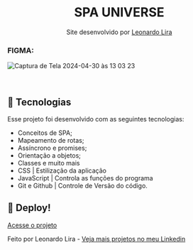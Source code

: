 <h1 align="center"> SPA UNIVERSE </h1>

<p align="center">
Site desenvolvido por <a href="https://www.linkedin.com/in/leonardoliradev/">Leonardo Lira</a><br/>

</p>

### FIGMA:
![Captura de Tela 2024-04-30 às 13 03 23](https://github.com/Leonardolira01/Universe_SPA/assets/67601166/a2472d2c-e988-477f-a69b-fd2ed371ec62)



<br>

## 🚀 Tecnologias

Esse projeto foi desenvolvido com as seguintes tecnologias:

- Conceitos de SPA;
- Mapeamento de rotas;
- Assíncrono e promises;
- Orientação a objetos;
- Classes e muito mais
- CSS | Estilização da aplicação
- JavaScript | Controla as funções do programa
- Git e Github | Controle de Versão do código.

## 🔖 Deploy!
[Acesse o projeto](https://leonardolira01.github.io/SPA_Universe/)

Feito por Leonardo Lira  - [Veja mais projetos no meu Linkedin](https://www.linkedin.com/in/leonardoliradev/)
